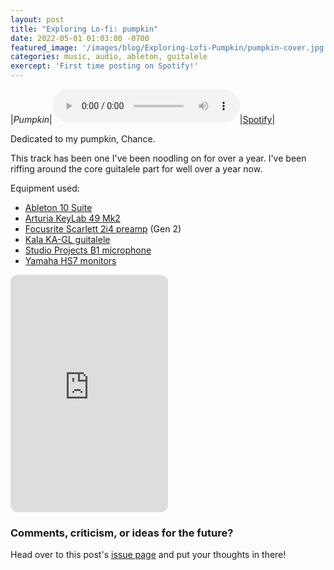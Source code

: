 ```yaml
---
layout: post
title: "Exploring Lo-fi: pumpkin"
date: 2022-05-01 01:03:00 -0700
featured_image: '/images/blog/Exploring-Lofi-Pumpkin/pumpkin-cover.jpg'
categories: music, audio, ableton, guitalele
exercept: 'First time posting on Spotify!'
---
```


|*Pumpkin*|<audio controls><source src="/audio/pumpkin/pumpkin.mp3" type="audio/mpeg">Your browser doesn't support audio.</audio>|[Spotify](https://open.spotify.com/track/0mVjeS037eXFTZc7qlOD4h?si=8f33516160d8432a)|

Dedicated to my pumpkin, Chance.

This track has been one I've been noodling on for over a year. I've been riffing around the core guitalele part for well over a year now.

Equipment used:
* [Ableton 10 Suite](https://www.ableton.com/en/shop/live/)
* [Arturia KeyLab 49 Mk2](https://www.arturia.com/products/hybrid-synths/keylab49/overview)
* [Focusrite Scarlett 2i4 preamp](https://store.focusrite.com/en-gb/product/scarlett-2i4-2nd-gen/MOSC0014~MOSC0014) (Gen 2)
* [Kala KA-GL guitalele](https://kalabrand.com/products/ka-gl)
* [Studio Projects B1 microphone](http://studioprojects.com/b1.html)
* [Yamaha HS7 monitors](http://studioprojects.com/b1.html)


<iframe style="border-radius:12px; text-align:center;" src="https://open.spotify.com/embed/track/0mVjeS037eXFTZc7qlOD4h?utm_source=generator" width="50%" height="380" frameBorder="0" allowfullscreen="" allow="autoplay; clipboard-write; encrypted-media; fullscreen; picture-in-picture"></iframe>

### Comments, criticism, or ideas for the future?

Head over to this post's [issue page](https://github.com/mtnbonez/mtnbonez.github.io/issues/3) and put your thoughts in there!
